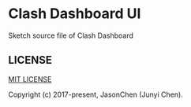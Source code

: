 # Clash Dashboard UI

Sketch source file of Clash Dashboard

## LICENSE

[MIT LICENSE](https://jas0ncn.mit-license.org/)

Copyright (c) 2017-present, JasonChen (Junyi Chen).